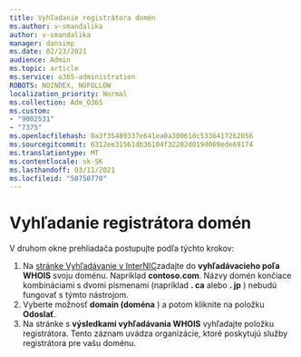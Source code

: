 ```yaml
---
title: Vyhľadanie registrátora domén
ms.author: v-smandalika
author: v-smandalika
manager: dansimp
ms.date: 02/23/2021
audience: Admin
ms.topic: article
ms.service: o365-administration
ROBOTS: NOINDEX, NOFOLLOW
localization_priority: Normal
ms.collection: Adm_O365
ms.custom:
- "9002531"
- "7375"
ms.openlocfilehash: 0a3f35489337e641ea0a300618c5336417262056
ms.sourcegitcommit: 6312ee31561db36104f32282d019d069ede69174
ms.translationtype: MT
ms.contentlocale: sk-SK
ms.lasthandoff: 03/11/2021
ms.locfileid: "50750770"
---
```

# <a name="find-your-domain-registrar"></a>Vyhľadanie registrátora domén

V druhom okne prehliadača postupujte podľa týchto krokov:

1. Na [stránke Vyhľadávanie v InterNIC](https://lookup.icann.org/)zadajte do **vyhľadávacieho poľa WHOIS** svoju doménu. Napríklad **contoso.com**. Názvy domén končiace kombináciami s dvomi písmenami (napríklad **. ca** alebo **. jp** ) nebudú fungovať s týmto nástrojom.
2. Vyberte možnosť **domain (doména** ) a potom kliknite na položku **Odoslať**.
3. Na stránke s **výsledkami vyhľadávania WHOIS** vyhľadajte položku registrátora. Tento záznam uvádza organizácie, ktoré poskytujú služby registrátora pre vašu doménu.
